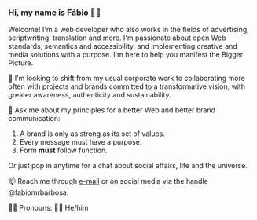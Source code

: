 ### Hi, my name is Fábio 👋🏻

Welcome! I'm a web developer who also works in the fields of advertising, scriptwriting, translation and more. I'm passionate about open Web standards, semantics and accessibility, and implementing creative and media solutions with a purpose. I'm here to help you manifest the Bigger Picture.

👯 I'm looking to shift from my usual corporate work to collaborating more often with projects and brands committed to a transformative vision, with greater awareness, authenticity and sustainability.

💬 Ask me about my principles for a better Web and better brand communication: 
  1. A brand is only as strong as its set of values.
  2. Every message must have a purpose.
  3. Form **must** follow function.

  Or just pop in anytime for a chat about social affairs, life and the universe.

📫 Reach me through [e-mail](mailto:fabio@fabiobarbosa.com) or on social media via the handle @fabiomrbarbosa.

🧔🏻 Pronouns: 🏳️‍🌈 He/him

